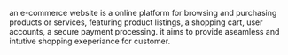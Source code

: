 an e-commerce website is a online platform for browsing and purchasing products or services, featuring product listings, a shopping cart, user accounts, a secure payment processing. it aims to provide aseamless and intutive shopping exeperiance for customer. 
